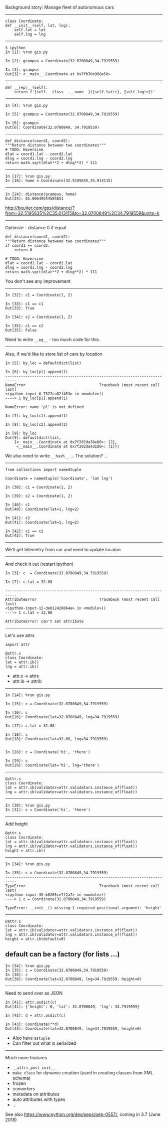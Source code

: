 Background story: Manage fleet of autonomous cars

---
    class Coordinate:
	def __init__(self, lat, lng):
	    self.lat = lat
	    self.lng = lng

---
    $ ipython
    In [1]: %run gis.py

    In [2]: gcampus = Coordinate(32.0700849,34.7919559)

    In [3]: gcampus
    Out[3]: <__main__.Coordinate at 0x7fb70e988a58>

---
    def __repr__(self):
        return f'{self.__class__.__name__}({self.lat!r}, {self.lng!r})'

---
    In [4]: %run gis.py

    In [5]: gcampus = Coordinate(32.0700849,34.7919559)

    In [6]: gcampus
    Out[6]: Coordinate(32.0700849, 34.7919559)

---

    def distance(coord1, coord2):
	"""Return distance between two coordinates"""
	# TODO: Haversine
	dlat = coord1.lat - coord2.lat
	dlng = coord1.lng - coord2.lng
	return math.sqrt(dlat**2 + dlng**2) * 111

---
    In [17]: %run gis.py 
    In [18]: home = Coordinate(32.5195835,35.013115)
    
---
    In [24]: distance(gcampus, home)
    Out[24]: 55.60649544584651

http://boulter.com/gps/distance/?from=32.5195835%2C35.013115&to=32.0700849%2C34.7919559&units=k


---
Optimize - distance 0 if equal

    def distance(coord1, coord2):
	"""Return distance between two coordinates"""
	if coord1 == coord2:
	    return 0

	# TODO: Haversine
	dlat = coord1.lat - coord2.lat
	dlng = coord1.lng - coord2.lng
	return math.sqrt(dlat**2 + dlng**2) * 111

You don't see any improvement

---

    In [32]: c1 = Coordinate(1, 2)

    In [33]: c1 == c1
    Out[33]: True

    In [34]: c2 = Coordinate(1, 2)

    In [35]: c1 == c2
    Out[35]: False


Need to write `__eq__` - too much code for this.

---
Also, if we'd like to store list of cars by location

    In [5]: by_loc = defaultdict(list)

    In [6]: by_loc[p1].append(1)
    ---------------------------------------------------------------------------
    NameError                                 Traceback (most recent call last)
    <ipython-input-6-7527ca82f453> in <module>()
    ----> 1 by_loc[p1].append(1)

    NameError: name 'p1' is not defined

    In [7]: by_loc[c1].append(1)

    In [8]: by_loc[c2].append(2)

    In [9]: by_loc
    Out[9]: defaultdict(list,
		{<__main__.Coordinate at 0x7f202da38e80>: [2],
		 <__main__.Coordinate at 0x7f202da4d1d0>: [1]})



We also need to write `__hash__` ...
The solution? ...

---
    from collections import namedtuple

    Coordinate = namedtuple('Coordinate', 'lat lng')

    In [38]: c1 = Coordinate(1, 2)

    In [39]: c2 = Coordinate(1, 2)

    In [40]: c1
    Out[40]: Coordinate(lat=1, lng=2)

    In [41]: c2
    Out[41]: Coordinate(lat=1, lng=2)

    In [42]: c1 == c2
    Out[42]: True

---
We'll get telemetry from car and need to update locaton

---
And check it out (restart ipython)


    In [3]: c  = Coordinate(32.0700849,34.7919559)

    In [7]: c.lat = 32.08

    ---------------------------------------------------------------------------
    AttributeError                            Traceback (most recent call last)
    <ipython-input-12-de012420864a> in <module>()
    ----> 1 c.lat = 32.08

    AttributeError: can't set attribute

---
Let's use attrs

    import attr

    @attr.s
    class Coordinate:
	lat = attr.ib()
	lng = attr.ib()

- attr.s -> attrs
- attr.ib -> attrib

---

    In [14]: %run gis.py

    In [15]: c = Coordinate(32.0700849,34.7919559)

    In [16]: c
    Out[16]: Coordinate(lat=32.0700849, lng=34.7919559)

    In [17]: c.lat = 32.08

    In [18]: c
    Out[18]: Coordinate(lat=32.08, lng=34.7919559)


    In [28]: c = Coordinate('hi', 'there')

    In [29]: c
    Out[29]: Coordinate(lat='hi', lng='there')

---
    @attr.s
    class Coordinate:
	lat = attr.ib(validator=attr.validators.instance_of(float))
	lng = attr.ib(validator=attr.validators.instance_of(float))

---
    In [30]: %run gis.py
    In [31]: c = Coordinate('hi', 'there')

---
Add height

    @attr.s
    class Coordinate:
	lat = attr.ib(validator=attr.validators.instance_of(float))
	lng = attr.ib(validator=attr.validators.instance_of(float))
	height = attr.ib()

--- 

    In [34]: %run gis.py

    In [35]: c = Coordinate(32.0700849,34.7919559)
    ---------------------------------------------------------------------------
    TypeError                                 Traceback (most recent call last)
    <ipython-input-35-b0265ce7f2a7> in <module>()
    ----> 1 c = Coordinate(32.0700849,34.7919559)

    TypeError: __init__() missing 1 required positional argument: 'height'


---
    @attr.s
    class Coordinate:
	lat = attr.ib(validator=attr.validators.instance_of(float))
	lng = attr.ib(validator=attr.validators.instance_of(float))
	height = attr.ib(default=0)

default can be a factory (for lists ...)
--- 

    In [34]: %run gis.py
    In [35]: c = Coordinate(32.0700849,34.7919559)
    In [38]: c
    Out[38]: Coordinate(lat=32.0700849, lng=34.7919559, height=0)

---
Need to send over as JSON


    In [41]: attr.asdict(c)
    Out[41]: {'height': 0, 'lat': 32.0700849, 'lng': 34.7919559}

    In [42]: d = attr.asdict(c)

    In [43]: Coordinate(**d)
    Out[43]: Coordinate(lat=32.0700849, lng=34.7919559, height=0)

- Also have `astuple`
- Can filter out what is serialized

---

Much more features
- `__attrs_post_init__` 
- `make_class` for dynamic creation (used in creating classes from XML schema)
- frozen
- converters
- metadata on attributes
- auto attributes with types
- ...

See also https://www.python.org/dev/peps/pep-0557/, coming in 3.7 (June 2018)
